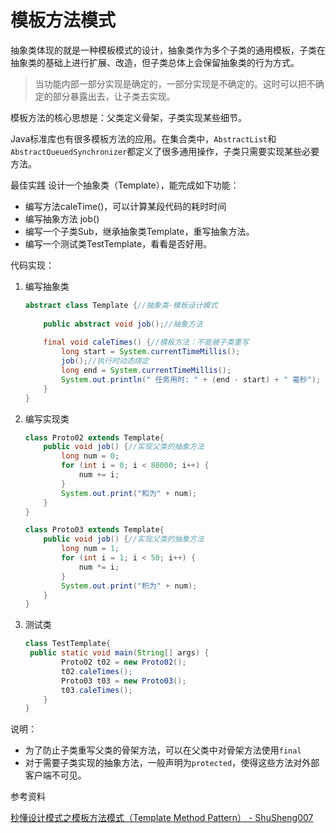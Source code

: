 # 模板方法模式

抽象类体现的就是一种模板模式的设计，抽象类作为多个子类的通用模板，子类在抽象类的基础上进行扩展、改造，但子类总体上会保留抽象类的行为方式。

> 当功能内部一部分实现是确定的，一部分实现是不确定的。这时可以把不确定的部分暴露出去，让子类去实现。

模板方法的核心思想是：父类定义骨架，子类实现某些细节。



Java标准库也有很多模板方法的应用。在集合类中，`AbstractList`和`AbstractQueuedSynchronizer`都定义了很多通用操作，子类只需要实现某些必要方法。



最佳实践
设计一个抽象类（Template），能完成如下功能：

* 编写方法caleTime()，可以计算某段代码的耗时时间
* 编写抽象方法 job()
* 编写一个子类Sub，继承抽象类Template，重写抽象方法。
* 编写一个测试类TestTemplate，看看是否好用。

代码实现：

1. 编写抽象类

   ```java
   abstract class Template {//抽象类-模板设计模式
       
       public abstract void job();//抽象方法
       
       final void caleTimes() {//模板方法：不能被子类重写
           long start = System.currentTimeMillis();
           job();//执行时动态绑定
           long end = System.currentTimeMillis();
           System.out.println(" 任务用时: " + (end - start) + " 毫秒");
       }
   }
   ```

2. 编写实现类

   ```java
   class Proto02 extends Template{
       public void job() {//实现父类的抽象方法
           long num = 0;
           for (int i = 0; i < 80000; i++) {
               num += i;
           }
           System.out.print("和为" + num);
       }
   }
   
   class Proto03 extends Template{
       public void job() {//实现父类的抽象方法
           long num = 1;
           for (int i = 1; i < 50; i++) {
               num *= i;
           }
           System.out.print("积为" + num);
       }
   }
   ```

3. 测试类

   ```java
   class TestTemplate{
   	public static void main(String[] args) {
           Proto02 t02 = new Proto02();
           t02.caleTimes();
           Proto03 t03 = new Proto03();
           t03.caleTimes();
       }
   }
   ```

   

说明：

* 为了防止子类重写父类的骨架方法，可以在父类中对骨架方法使用`final`
* 对于需要子类实现的抽象方法，一般声明为`protected`，使得这些方法对外部客户端不可见。



参考资料

[秒懂设计模式之模板方法模式（Template Method Pattern） - ShuSheng007](https://shusheng007.top/2020/02/16/template-method-pattern/)
